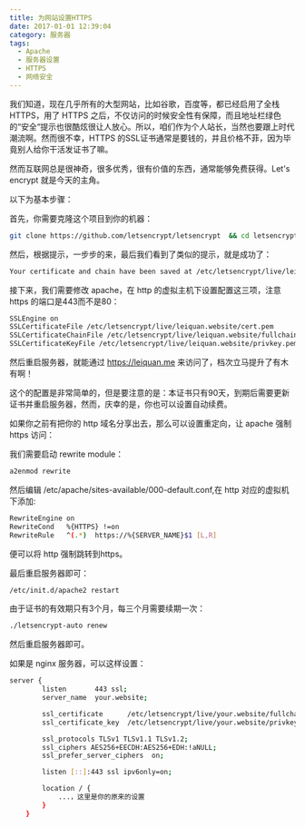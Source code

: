 ```yaml
---
title: 为网站设置HTTPS
date: 2017-01-01 12:39:04
category: 服务器
tags:
  - Apache
  - 服务器设置
  - HTTPS
  - 网络安全
---
```

我们知道，现在几乎所有的大型网站，比如谷歌，百度等，都已经启用了全栈 HTTPS，用了 HTTPS 之后，不仅访问的时候安全性有保障，而且地址栏绿色的“安全“提示也很酷炫很让人放心。所以，咱们作为个人站长，当然也要跟上时代潮流啊。然而很不幸，HTTPS  的SSL证书通常是要钱的，并且价格不菲，因为毕竟别人给你干活发证书了嘛。

然而互联网总是很神奇，很多优秀，很有价值的东西，通常能够免费获得。Let's encrypt 就是今天的主角。

<!--more-->

以下为基本步骤：

首先，你需要克隆这个项目到你的机器：

```bash
git clone https://github.com/letsencrypt/letsencrypt  && cd letsencrypt && ./letsencrypt-auto
```

然后，根据提示，一步步的来，最后我们看到了类似的提示，就是成功了：

```bash
Your certificate and chain have been saved at /etc/letsencrypt/live/leiquan.me/fullchain.pem
```


接下来，我们需要修改 apache，在 http 的虚拟主机下设置配置这三项，注意 https 的端口是443而不是80：

```bash
SSLEngine on
SSLCertificateFile /etc/letsencrypt/live/leiquan.website/cert.pem
SSLCertificateChainFile /etc/letsencrypt/live/leiquan.website/fullchain.pem
SSLCertificateKeyFile /etc/letsencrypt/live/leiquan.website/privkey.pem
```

然后重启服务器，就能通过 https://leiquan.me 来访问了，档次立马提升了有木有啊！

这个的配置是非常简单的，但是要注意的是：本证书只有90天，到期后需要更新证书并重启服务器，然而，庆幸的是，你也可以设置自动续费。

如果你之前有把你的 http 域名分享出去，那么可以设置重定向，让 apache 强制 https 访问：

我们需要启动 rewrite module：

```bash
a2enmod rewrite
```

然后编辑 /etc/apache/sites-available/000-default.conf,在 http 对应的虚拟机下添加:

```bash
RewriteEngine on
RewriteCond   %{HTTPS} !=on
RewriteRule   ^(.*)  https://%{SERVER_NAME}$1 [L,R]
```

便可以将 http 强制跳转到https。

最后重启服务器即可：

```bash
/etc/init.d/apache2 restart
```

由于证书的有效期只有3个月，每三个月需要续期一次：

```bash
./letsencrypt-auto renew
```
然后重启服务器即可。

如果是 nginx 服务器，可以这样设置：
```bash
server {
        listen       443 ssl;
        server_name  your.website;

        ssl_certificate      /etc/letsencrypt/live/your.website/fullchain.pem;
        ssl_certificate_key  /etc/letsencrypt/live/your.website/privkey.pem;

        ssl_protocols TLSv1 TLSv1.1 TLSv1.2;
        ssl_ciphers AES256+EECDH:AES256+EDH:!aNULL;
        ssl_prefer_server_ciphers  on;

        listen [::]:443 ssl ipv6only=on;

        location / {
            ...，这里是你的原来的设置
        }
    }
```
